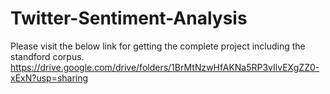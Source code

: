 # Twitter-Sentiment-Analysis
Please visit the below link for getting the complete project including the standford corpus.
https://drive.google.com/drive/folders/1BrMtNzwHfAKNa5RP3vIlvEXgZZ0-xExN?usp=sharing
